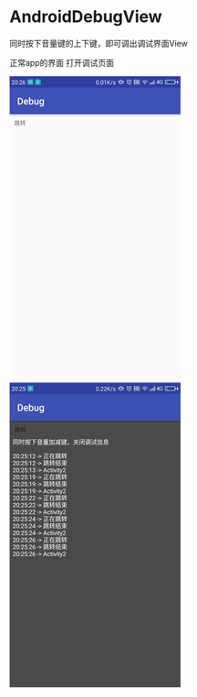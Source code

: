 # AndroidDebugView

同时按下音量键的上下键，即可调出调试界面View

正常app的界面                  打开调试页面 

![](/png/1.jpg)   ![](/png/2.jpg)




